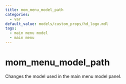 ```yaml
---
title: mom_menu_model_path
categories:
  - var
default_value: models/custom_props/hd_logo.mdl
tags:
  - main menu model
  - main menu
---
```


# mom_menu_model_path

Changes the model used in the main menu model panel.
